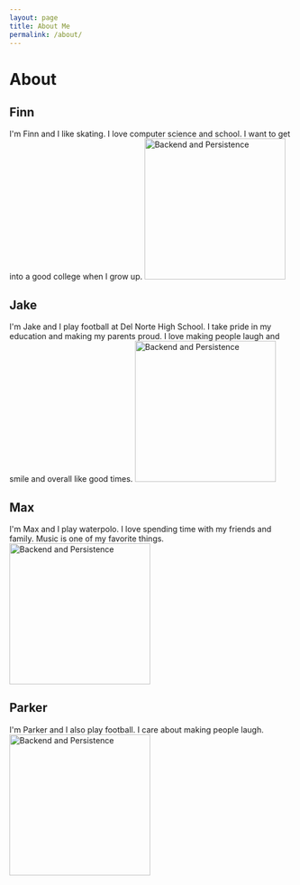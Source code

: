 ```yaml
---
layout: page
title: About Me
permalink: /about/
---
```


# About
## Finn
I'm Finn and I like skating. I love computer science and school. I want to get into a good college when I grow up.
 <img src="https://cdn.skatepro.com/product/440/chocolate-og-chunk-complete-skateboard-wf.jpg" alt="Backend and Persistence" height="250">

## Jake
I'm Jake and I play football at Del Norte High School. I take pride in my education and making my parents proud. I love making people laugh and smile and overall like good times.
<img src="https://image.cnbcfm.com/api/v1/image/106991253-1639786378304-GettyImages-1185558312r.jpg?v=1639786403" alt="Backend and Persistence" height="250">

## Max
I'm Max and I play waterpolo. I love spending time with my friends and family. Music is one of my favorite things.
<img src="https://d1s9j44aio5gjs.cloudfront.net/2017/01/water_polo_goalkeeper_save.jpg" alt="Backend and Persistence" height="250">

## Parker
I'm Parker and I also play football. I care about making people laugh.
<img src="https://dbukjj6eu5tsf.cloudfront.net/rolltide.com/images/2022/10/27/football-JoshJacobsRaiders_KS6Iz.jpg" alt="Backend and Persistence" height="250">